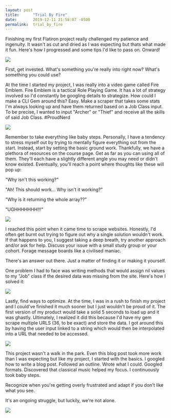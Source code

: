 ```yaml
---
layout: post
title:      "Trial By Fire"
date:       2019-12-11 21:58:07 -0500
permalink:  trial_by_fire
---
```



Finishing my first Flatiron project really challenged my patience and ingenuity. It wasn't as cut and dried as I was expecting but thats what made it fun. Here's how I progressed and some tips I'd like to pass on. Onward!


![](https://i.imgur.com/waKxOfT.jpg)


First, get invested. What's something you're really into right now? What's something you could use?

At the time I started my project, I was really into a video game called Fire Emblem. Fire Emblem is a tactical Role Playing Game. It has a lot of strategy involved so I'd constantly be googling details to strategize. How could I make a CLI Gem around this? Easy. Make a scraper that takes some stats I'm always looking up and have them returned based on a Job Class input. To be precise, I wanted to input "Archer" or "Thief" and receive all the skills of said Job Class. #ProudNerd


![](https://i.imgur.com/YQSQTHX.png)


Remember to take everything like baby steps. Personally, I have a tendency to stress myself out by trying to mentally figure everything out from the start. Instead, start by setting the basic ground work. Thankfully, we have a plethora of resources on the course page. Get as far as you can using all of them. They'll each have a slightly different angle you may need or didn't know existed. Eventually, you'll reach a point where thoughts like these will pop up:

"Why isn't this working?"

"Ah! This should work... Why isn't it working?"

"Why is it returning the whole array??"

"UGHHHHHHH!!!"


![](https://i.imgur.com/uY1YofS.png)


I reached this point when it came time to scrape websites. Honestly, I'd often get burnt out trying to figure out why a single solution wouldn't work. If that happens to you, I suggest taking a deep breath, try another approach and/or ask for help. Discuss your issue with a small study group or your cohort. Forage message boards like a civilised maniac.

There's an answer out there. Just a matter of finding it or making it yourself. 


One problem I had to face was writing methods that would assign nil values to my "Job" class if the desired data was missing from the site. Here's how I solved it: 


![](https://i.imgur.com/SR41h0W.png)


Lastly, find ways to optimize. At the time, I was in a rush to finish my project and I could've finished it much sooner but I just wouldn't be proud of it. The first version of my product would take a solid 5 seconds to load up and it was ghastly. Ultimately, I realized it did this because I'd have my gem scrape multiple URLS (36, to be exact) and store the data. I got around this by having the user input linked to a string which would then be interpolated into a URL that needed to be accessed. 


![](https://i.imgur.com/Ifmo1PU.png)


This project wasn't a walk in the park. Even this blog post took more work than I was expecting but like my project, I started with the basics. I googled how to write a blog post. Followed an outline. Wrote what I could. Googled formats. Discovered that classical music helped my focus. I continuously took baby steps. 

Recognize when you're getting overly frustrated and adapt if you don't like what you see.  

It's an ongoing struggle, but luckily, we're not alone. 



![](https://i.imgur.com/04jd8HN.jpg)


